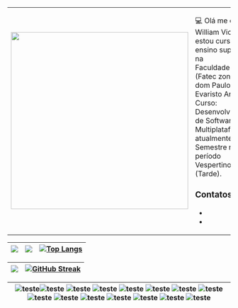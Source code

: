 <table border="0" cellspacing="0" cellpadding="0">
  <tr>
    <td style="border: 0";>
      <img width="400" src="https://d27jswm5an3efw.cloudfront.net/app/uploads/2019/07/insert-image-html.jpg" />
    </td>
    <td style="border: 0";>
      <p>
        💻 Olá me chamo William Victor, estou cursando ensino superior na <br> Faculdade (Fatec zona sul - dom Paulo Evaristo Arns) Curso: Desenvolvimento <br> de Software Multiplataforma, atualmente no 4° Semestre no período Vespertino (Tarde).
      </p>
      <h3>Contatos</h3>
      <ul>
        <li>
           <a href="https://www.instagram.com/william_fraga00/"><img src="https://img.shields.io/badge/Instagram-E4405F?style=for-the-badge&logo=instagram&logoColor=white" alt="" srcset=""></a>
        </li>
        <li>
          <a href="https://www.linkedin.com/in/william-victor-soares-silva-marques-fraga-1a7104233/"><img src="https://img.shields.io/badge/LinkedIn-0077B5?style=for-the-badge&logo=linkedin&logoColor=white" alt="" srcset=""></a>
        </li>
      </ul>
    </td>
  </tr>
</table>





| ![](http://github-profile-summary-cards.vercel.app/api/cards/stats?username=WilliamFraga21&theme=midnight_purple) | ![](http://github-profile-summary-cards.vercel.app/api/cards/repos-per-language?username=WilliamFraga21&theme=midnight_purple) | [![Top Langs](https://github-readme-stats.vercel.app/api/top-langs/?username=WilliamFraga21&show_icons=true&theme=transparent&layout=compact)](https://github.com/anuraghazra/github-readme-stats) |
| :-: | :-: | :-: |


| ![](http://github-profile-summary-cards.vercel.app/api/cards/profile-details?username=WilliamFraga21&theme=midnight_purple) | [![GitHub Streak](https://streak-stats.demolab.com?user=WilliamFraga21&theme=shadow-purple&hide_border=true&locale=pt_BR&date_format=%5BY%20%5DM%20j)](https://git.io/streak-stats)|
| :-: | :-: |

|![teste](https://img.shields.io/badge/CSS3-1572B6?style=for-the-badge&logo=css3&logoColor=white)![teste](https://img.shields.io/badge/MariaDB-003545?style=for-the-badge&logo=mariadb&logoColor=white) ![teste](https://img.shields.io/badge/GIT-E44C30?style=for-the-badge&logo=git&logoColor=white) ![teste](https://img.shields.io/badge/MySQL-005C84?style=for-the-badge&logo=mysql&logoColor=white) ![teste](https://img.shields.io/badge/Bootstrap-563D7C?style=for-the-badge&logo=bootstrap&logoColor=white) ![teste](https://img.shields.io/badge/Android-3DDC84?style=for-the-badge&logo=android&logoColor=white) ![teste](https://img.shields.io/badge/Vue.js-35495E?style=for-the-badge&logo=vue.js&logoColor=4FC08D) ![teste](https://img.shields.io/badge/React-20232A?style=for-the-badge&logo=react&logoColor=61DAFB) ![teste](https://img.shields.io/badge/PHP-777BB4?style=for-the-badge&logo=php&logoColor=white) ![teste](https://img.shields.io/badge/Java-ED8B00?style=for-the-badge&logo=openjdk&logoColor=white) ![teste](https://img.shields.io/badge/C%2B%2B-00599C?style=for-the-badge&logo=c%2B%2B&logoColor=white) ![teste](https://img.shields.io/badge/C-00599C?style=for-the-badge&logo=c&logoColor=white) ![teste](https://img.shields.io/badge/JavaScript-F7DF1E?style=for-the-badge&logo=javascript&logoColor=black) ![teste](https://img.shields.io/badge/Node.js-43853D?style=for-the-badge&logo=node.js&logoColor=white) ![teste](https://img.shields.io/badge/JavaScript-323330?style=for-the-badge&logo=javascript&logoColor=F7DF1E)|
|:-:|
